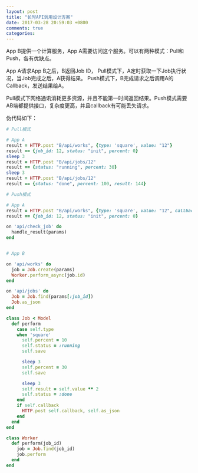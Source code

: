 ```yaml
---
layout: post
title: "长时API调用设计方案"
date: 2017-03-28 20:59:03 +0800
comments: true
categories: 
---
```


App B提供一个计算服务，App A需要访问这个服务。可以有两种模式：Pull和Push，各有优缺点。

App A请求App B之后，B返回Job ID，
Pull模式下，A定时获取一下Job执行状况，当Job完成之后，A获得结果。
Push模式下，B完成请求之后调用A的Callback，发送结果给A。

Pull模式下网络通讯消耗更多资源，并且不能第一时间返回结果。Push模式需要AB端都提供接口，复杂度更高，并且callback有可能丢失请求。

伪代码如下：


```ruby
# Pull模式

# App A
result = HTTP.post "B/api/works", {type: 'square', value: "12"}
result == {job_id: 12, status: "init", percent: 0}
sleep 3
result = HTTP.post "B/api/jobs/12"
result == {status: "running", percent: 30}
sleep 3
result = HTTP.post "B/api/jobs/12"
result == {status: "done", percent: 100, result: 144}

# Push模式

# App A
result = HTTP.post "B/api/works", {type: 'square', value: "12", callback: 'A/api/check_job/:job_id'}
result == {job_id: 12, status: "init", percent: 0}

on 'api/check_job' do
  handle_result(params)
end


# App B

on 'api/works' do
  job = Job.create(params)
  Worker.perform_async(job.id)
end

on 'api/jobs' do
  Job = Job.find(params[:job_id])
  Job.as_json
end

class Job < Model
  def perform
    case self.type
    when 'square'
      self.percent = 10
      self.status = :running
      self.save

      sleep 3
      self.percent = 30
      self.save

      sleep 3
      self.result = self.value ** 2
      self.status = :done
    end
    if self.callback
      HTTP.post self.callback, self.as_json
    end
  end
end

class Worker
  def perform(job_id)
    job = Job.find(job_id)
    job.perform
  end
end
```



